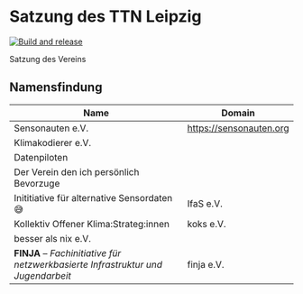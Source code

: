 # Satzung des TTN Leipzig

[![Build and release](https://github.com/ttnleipzig/ttnleipzig-satzung/actions/workflows/build.yml/badge.svg)](https://github.com/ttnleipzig/ttnleipzig-satzung/actions/workflows/build.yml)

Satzung des Vereins

## Namensfindung

| Name                                                                             | Domain                  |
| -------------------------------------------------------------------------------- | ----------------------- |
| Sensonauten e.V.                                                                 | https://sensonauten.org |
| Klimakodierer e.V.                                                               |                         |
| Datenpiloten                                                                     |                         |
| Der Verein den ich persönlich Bevorzuge                                          |                         |
| Inititiative für alternative Sensordaten 😅                                      | IfaS e.V.               |
| Kollektiv Offener Klima:Strateg:innen                                            | koks e.V.               |
| besser als nix e.V.                                                              |                         |
| **FINJA** – _Fachinitiative für netzwerkbasierte Infrastruktur und Jugendarbeit_ | finja e.V.              |

